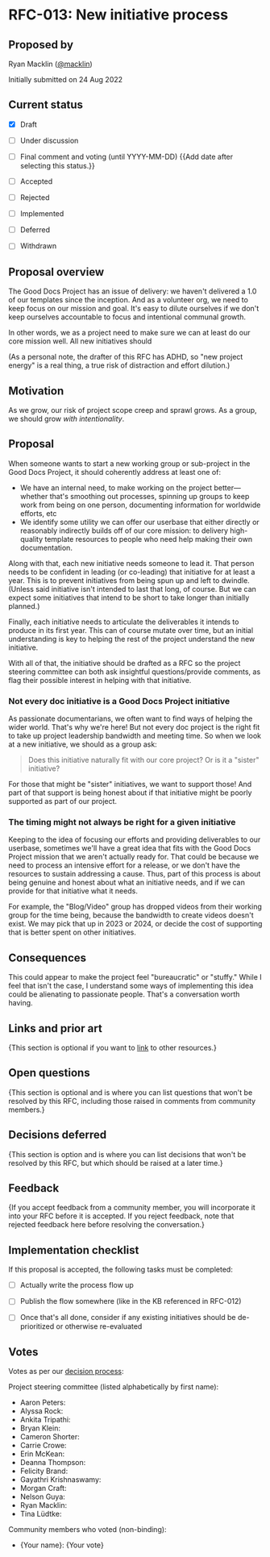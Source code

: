 # RFC-013: New initiative process


## Proposed by

Ryan Macklin ([@macklin](https://thegooddocs.slack.com/team/U01DYRWG43X))

Initially submitted on 24 Aug 2022

## Current status

- [x] Draft
- [ ] Under discussion
- [ ] Final comment and voting (until YYYY-MM-DD) {{Add date after selecting this status.}}
- [ ] Accepted
- [ ] Rejected
- [ ] Implemented
- [ ] Deferred
- [ ] Withdrawn


## Proposal overview

The Good Docs Project has an issue of delivery: we haven't delivered a 1.0 of our templates since the inception. And as a volunteer org, we need to keep focus on our mission and goal. It's easy to dilute ourselves if we don't keep ourselves accountable to focus and intentional communal growth.

In other words, we as a project need to make sure we can at least do our core mission well. All new initiatives should 

(As a personal note, the drafter of this RFC has ADHD, so "new project energy" is a real thing, a true risk of distraction and effort dilution.)


## Motivation

As we grow, our risk of project scope creep and sprawl grows. As a group, we should grow *with intentionality*. 


## Proposal

When someone wants to start a new working group or sub-project in the Good Docs Project, it should coherently address at least one of:
* We have an internal need, to make working on the project better—whether that's smoothing out processes, spinning up groups to keep work from being on one person, documenting information for worldwide efforts, etc
* We identify some utility we can offer our userbase that either directly or reasonably indirectly builds off of our core mission: to delivery high-quality template resources to people who need help making their own documentation.

Along with that, each new initiative needs someone to lead it. That person needs to be confident in leading (or co-leading) that initiative for at least a year. This is to prevent initiatives from being spun up and left to dwindle. (Unless said initiative isn't intended to last that long, of course. But we can expect some initiatives that intend to be short to take longer than initially planned.)

Finally, each initiative needs to articulate the deliverables it intends to produce in its first year. This can of course mutate over time, but an initial understanding is key to helping the rest of the project understand the new initiative.

With all of that, the initiative should be drafted as a RFC so the project steering committee can both ask insightful questions/provide comments, as flag their possible interest in helping with that initiative.

### Not every doc initiative is a Good Docs Project initiative

As passionate documentarians, we often want to find ways of helping the wider world. That's why we're here! But not every doc project is the right fit to take up project leadership bandwidth and meeting time. So when we look at a new initiative, we should as a group ask:

> Does this initiative naturally fit with our core project? Or is it a "sister" initiative?

For those that might be "sister" initiatives, we want to support those! And part of that support is being honest about if that initiative might be poorly supported as part of our project.

### The timing might not always be right for a given initiative

Keeping to the idea of focusing our efforts and providing deliverables to our userbase, sometimes we'll have a great idea that fits with the Good Docs Project mission that we aren't actually ready for. That could be because we need to process an intensive effort for a release, or we don't have the resources to sustain addressing a cause. Thus, part of this process is about being genuine and honest about what an initiative needs, and if we can provide for that initiative what it needs.

For example, the "Blog/Video" group has dropped videos from their working group for the time being, because the bandwidth to create videos doesn't exist. We may pick that up in 2023 or 2024, or decide the cost of supporting that is better spent on other initiatives.

## Consequences

This could appear to make the project feel "bureaucratic" or "stuffy." While I feel that isn't the case, I understand some ways of implementing this idea could be alienating to passionate people. That's a conversation worth having.

## Links and prior art

{This section is optional if you want to [link](https://example.com) to other resources.}


## Open questions

{This section is optional and is where you can list questions that won't be resolved by this RFC, including those raised in comments from community members.}


## Decisions deferred

{This section is option and is where you can list decisions that won't be resolved by this RFC, but which should be raised at a later time.}


## Feedback

{If you accept feedback from a community member, you will incorporate it into your RFC before it is accepted.
If you reject feedback, note that rejected feedback here before resolving the conversation.}


## Implementation checklist

If this proposal is accepted, the following tasks must be completed:

- [ ] Actually write the process flow up
- [ ] Publish the flow somewhere (like in the KB referenced in RFC-012)
- [ ] Once that's all done, consider if any existing initiatives should be de-prioritized or otherwise re-evaluated


## Votes

Votes as per our [decision process](https://thegooddocsproject.dev/decisions/):

Project steering committee (listed alphabetically by first name):

- Aaron Peters:
- Alyssa Rock:
- Ankita Tripathi:
- Bryan Klein:
- Cameron Shorter:
- Carrie Crowe:
- Erin McKean:
- Deanna Thompson:
- Felicity Brand:
- Gayathri Krishnaswamy:
- Morgan Craft:
- Nelson Guya:
- Ryan Macklin:
- Tina Lüdtke:


Community members who voted (non-binding):

- {Your name}: {Your vote}